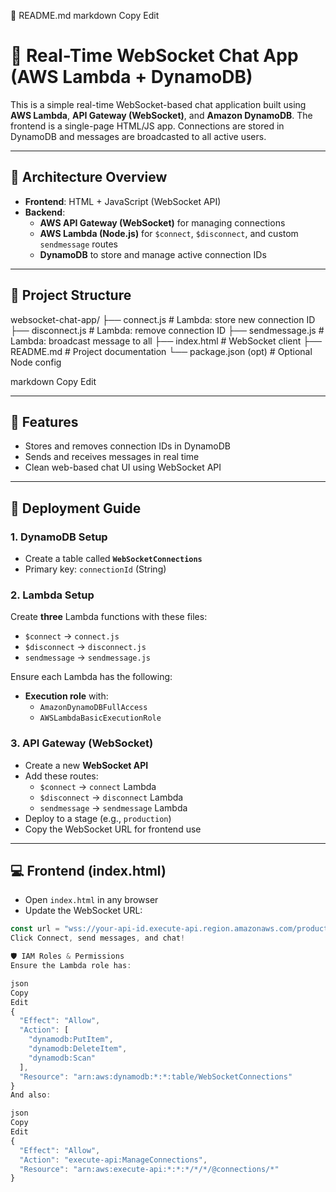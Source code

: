 📄 README.md
markdown
Copy
Edit
# 💬 Real-Time WebSocket Chat App (AWS Lambda + DynamoDB)

This is a simple real-time WebSocket-based chat application built using **AWS Lambda**, **API Gateway (WebSocket)**, and **Amazon DynamoDB**. The frontend is a single-page HTML/JS app. Connections are stored in DynamoDB and messages are broadcasted to all active users.

---

## 🧱 Architecture Overview

- **Frontend**: HTML + JavaScript (WebSocket API)
- **Backend**:
  - **AWS API Gateway (WebSocket)** for managing connections
  - **AWS Lambda (Node.js)** for `$connect`, `$disconnect`, and custom `sendmessage` routes
  - **DynamoDB** to store and manage active connection IDs

---

## 📁 Project Structure

websocket-chat-app/
├── connect.js # Lambda: store new connection ID
├── disconnect.js # Lambda: remove connection ID
├── sendmessage.js # Lambda: broadcast message to all
├── index.html # WebSocket client
├── README.md # Project documentation
└── package.json (opt) # Optional Node config

markdown
Copy
Edit

---

## 🧪 Features

- Stores and removes connection IDs in DynamoDB
- Sends and receives messages in real time
- Clean web-based chat UI using WebSocket API

---

## 🚀 Deployment Guide

### 1. DynamoDB Setup

- Create a table called **`WebSocketConnections`**
- Primary key: `connectionId` (String)

### 2. Lambda Setup

Create **three** Lambda functions with these files:
- `$connect` → `connect.js`
- `$disconnect` → `disconnect.js`
- `sendmessage` → `sendmessage.js`

Ensure each Lambda has the following:
- **Execution role** with:
  - `AmazonDynamoDBFullAccess`
  - `AWSLambdaBasicExecutionRole`

### 3. API Gateway (WebSocket)

- Create a new **WebSocket API**
- Add these routes:
  - `$connect` → `connect` Lambda
  - `$disconnect` → `disconnect` Lambda
  - `sendmessage` → `sendmessage` Lambda
- Deploy to a stage (e.g., `production`)
- Copy the WebSocket URL for frontend use

---

## 💻 Frontend (index.html)

- Open `index.html` in any browser
- Update the WebSocket URL:

```js
const url = "wss://your-api-id.execute-api.region.amazonaws.com/production";
Click Connect, send messages, and chat!

🛡 IAM Roles & Permissions
Ensure the Lambda role has:

json
Copy
Edit
{
  "Effect": "Allow",
  "Action": [
    "dynamodb:PutItem",
    "dynamodb:DeleteItem",
    "dynamodb:Scan"
  ],
  "Resource": "arn:aws:dynamodb:*:*:table/WebSocketConnections"
}
And also:

json
Copy
Edit
{
  "Effect": "Allow",
  "Action": "execute-api:ManageConnections",
  "Resource": "arn:aws:execute-api:*:*:*/*/*/@connections/*"
}
